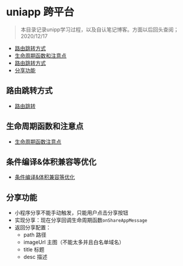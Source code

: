# uniapp 跨平台
> 本目录记录unipp学习过程，以及自认笔记博客。方面以后回头查阅； 2020/12/17

* [路由跳转方式](#路由跳转方式)
* [生命周期函数和注意点](#路由跳转方式)
* [路由跳转方式](#条件编译&体积兼容等优化)
* [分享功能](#分享功能)

## 路由跳转方式
* [路由跳转](./路由跳转传参/README.md)

## 生命周期函数和注意点
* [生命周期函数注意点](./生命周期函数.md)

## 条件编译&体积兼容等优化
* [条件编译&体积兼容等优化](./条件编译.md)

## 分享功能
* 小程序分享不能手动触发，只能用户点击分享按钮
* 实现分享：现在分享回调生命周期函数`onShareAppMessage`
* 返回分享配置：
    * path 路径
    * imageUrl 主图（不能太多并且白名单域名）
    * title 标题
    * desc 描述